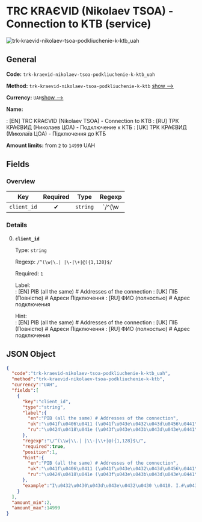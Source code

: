 
# TRC KRAЄVID (Nikolaev TSOA) - Connection to KTB (service) 
![trk-kraevid-nikolaev-tsoa-podkliuchenie-k-ktb_uah](https://static.openfintech.io/payout_methods/trk-kraevid-nikolaev-tsoa-podkliuchenie-k-ktb_uah/logo.svg?w=400&c=v0.59.26#w24)  

## General 
 
**Code:** `trk-kraevid-nikolaev-tsoa-podkliuchenie-k-ktb_uah` 
 
**Method:** `trk-kraevid-nikolaev-tsoa-podkliuchenie-k-ktb` 
[show -->](#) 
 
**Currency:** `UAH`[show -->](#) 
 
**Name:** 
 
:	[EN] TRC KRAЄVID (Nikolaev TSOA) - Connection to KTB 
:	[RU] ТРК КРАЄВИД (Николаев ЦОА) - Подключение к КТБ 
:	[UK] ТРК КРАЄВИД (Миколаїв ЦОА) - Підключення до КТБ 
 
**Amount limits:** from `2` to `14999` UAH 

## Fields 

### Overview 

|Key|Required|Type|Regexp| 
|:---:|:---:|:---:|:---:| 
|`client_id`|✔|`string`|`/^(\w|\.| |\-|\+|@){1,128}$/`| 
 

### Details 
 
0. **`client_id`** 
 
	Type: `string` 
 
	Regexp: `/^(\w|\.| |\-|\+|@){1,128}$/` 
 
	Required: `1` 
 
	Label:  
	: [EN] PIB (all the same) # Addresses of the connection 
	: [UK] ПІБ (Повністю) # Адреси Підключення 
	: [RU] ФИО (полностью) # Адрес подключения 
 
	Hint:  
	: [EN] PIB (all the same) # Addresses of the connection 
	: [UK] ПІБ (Повністю) # Адреси Підключення 
	: [RU] ФИО (полностью) # Адрес подключения 
 

## JSON Object 

```json
{
  "code":"trk-kraevid-nikolaev-tsoa-podkliuchenie-k-ktb_uah",
  "method":"trk-kraevid-nikolaev-tsoa-podkliuchenie-k-ktb",
  "currency":"UAH",
  "fields":[
    {
      "key":"client_id",
      "type":"string",
      "label":{
        "en":"PIB (all the same) # Addresses of the connection",
        "uk":"\u041f\u0406\u0411 (\u041f\u043e\u0432\u043d\u0456\u0441\u0442\u044e) # \u0410\u0434\u0440\u0435\u0441\u0438 \u041f\u0456\u0434\u043a\u043b\u044e\u0447\u0435\u043d\u043d\u044f",
        "ru":"\u0424\u0418\u041e (\u043f\u043e\u043b\u043d\u043e\u0441\u0442\u044c\u044e) # \u0410\u0434\u0440\u0435\u0441 \u043f\u043e\u0434\u043a\u043b\u044e\u0447\u0435\u043d\u0438\u044f"
      },
      "regexp":"\/^(\\w|\\.| |\\-|\\+|@){1,128}$\/",
      "required":true,
      "position":1,
      "hint":{
        "en":"PIB (all the same) # Addresses of the connection",
        "uk":"\u041f\u0406\u0411 (\u041f\u043e\u0432\u043d\u0456\u0441\u0442\u044e) # \u0410\u0434\u0440\u0435\u0441\u0438 \u041f\u0456\u0434\u043a\u043b\u044e\u0447\u0435\u043d\u043d\u044f",
        "ru":"\u0424\u0418\u041e (\u043f\u043e\u043b\u043d\u043e\u0441\u0442\u044c\u044e) # \u0410\u0434\u0440\u0435\u0441 \u043f\u043e\u0434\u043a\u043b\u044e\u0447\u0435\u043d\u0438\u044f"
      },
      "example":"I\u0432\u0430\u043d\u043e\u0432\u0430 \u0410. I.#\u0432\u0443\u043b. \u0420\u0430\u0434\u0456\u0441\u043d\u0430, \u0431\u0443\u0434. 1, \u043a\u0432. 10"
    }
  ],
  "amount_min":2,
  "amount_max":14999
}
```  
